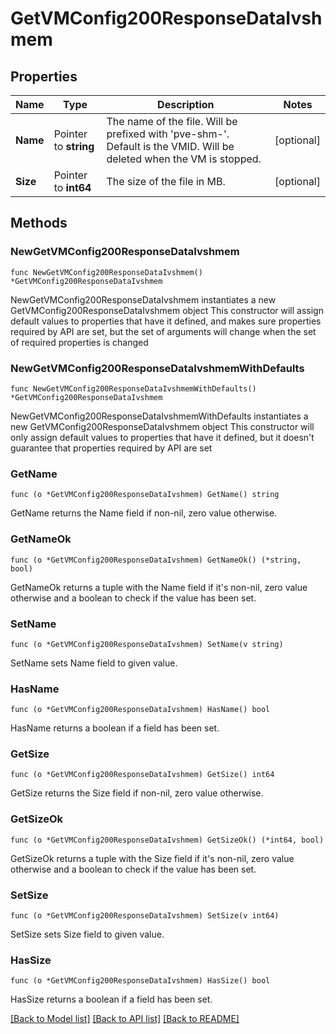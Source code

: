 # GetVMConfig200ResponseDataIvshmem

## Properties

Name | Type | Description | Notes
------------ | ------------- | ------------- | -------------
**Name** | Pointer to **string** | The name of the file. Will be prefixed with &#39;pve-shm-&#39;. Default is the VMID. Will be deleted when the VM is stopped. | [optional] 
**Size** | Pointer to **int64** | The size of the file in MB. | [optional] 

## Methods

### NewGetVMConfig200ResponseDataIvshmem

`func NewGetVMConfig200ResponseDataIvshmem() *GetVMConfig200ResponseDataIvshmem`

NewGetVMConfig200ResponseDataIvshmem instantiates a new GetVMConfig200ResponseDataIvshmem object
This constructor will assign default values to properties that have it defined,
and makes sure properties required by API are set, but the set of arguments
will change when the set of required properties is changed

### NewGetVMConfig200ResponseDataIvshmemWithDefaults

`func NewGetVMConfig200ResponseDataIvshmemWithDefaults() *GetVMConfig200ResponseDataIvshmem`

NewGetVMConfig200ResponseDataIvshmemWithDefaults instantiates a new GetVMConfig200ResponseDataIvshmem object
This constructor will only assign default values to properties that have it defined,
but it doesn't guarantee that properties required by API are set

### GetName

`func (o *GetVMConfig200ResponseDataIvshmem) GetName() string`

GetName returns the Name field if non-nil, zero value otherwise.

### GetNameOk

`func (o *GetVMConfig200ResponseDataIvshmem) GetNameOk() (*string, bool)`

GetNameOk returns a tuple with the Name field if it's non-nil, zero value otherwise
and a boolean to check if the value has been set.

### SetName

`func (o *GetVMConfig200ResponseDataIvshmem) SetName(v string)`

SetName sets Name field to given value.

### HasName

`func (o *GetVMConfig200ResponseDataIvshmem) HasName() bool`

HasName returns a boolean if a field has been set.

### GetSize

`func (o *GetVMConfig200ResponseDataIvshmem) GetSize() int64`

GetSize returns the Size field if non-nil, zero value otherwise.

### GetSizeOk

`func (o *GetVMConfig200ResponseDataIvshmem) GetSizeOk() (*int64, bool)`

GetSizeOk returns a tuple with the Size field if it's non-nil, zero value otherwise
and a boolean to check if the value has been set.

### SetSize

`func (o *GetVMConfig200ResponseDataIvshmem) SetSize(v int64)`

SetSize sets Size field to given value.

### HasSize

`func (o *GetVMConfig200ResponseDataIvshmem) HasSize() bool`

HasSize returns a boolean if a field has been set.


[[Back to Model list]](../README.md#documentation-for-models) [[Back to API list]](../README.md#documentation-for-api-endpoints) [[Back to README]](../README.md)


